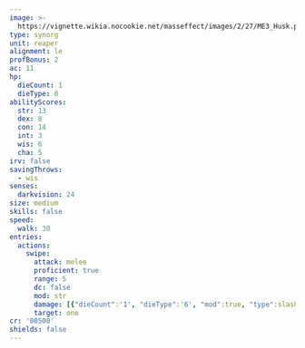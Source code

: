 ```yaml
---
image: >-
  https://vignette.wikia.nocookie.net/masseffect/images/2/27/ME3_Husk.png/revision/latest/scale-to-width-down/350?cb=20120320012912
type: synorg
unit: reaper
alignment: le
profBonus: 2
ac: 11
hp:
  dieCount: 1
  dieType: 8
abilityScores:
  str: 13
  dex: 8
  con: 14
  int: 3
  wis: 6
  cha: 5
irv: false
savingThrows:
  - wis
senses:
  darkvision: 24
size: medium
skills: false
speed:
  walk: 30
entries:
  actions:
    swipe:
      attack: melee
      proficient: true
      range: 5
      dc: false
      mod: str
      damage: [{"dieCount":'1', "dieType":'6', "mod":true, "type":slashing},{"dieCount":escape, "mod":true, "type":null}]
      target: one
cr: '00500'
shields: false
---
```

